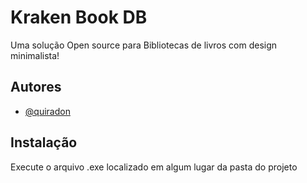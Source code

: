 
# Kraken Book DB

Uma solução Open source para Bibliotecas de livros com design minimalista!

## Autores

- [@quiradon](https://www.github.com/quiradon)

## Instalação

Execute o arquivo .exe localizado em algum lugar da pasta do projeto
